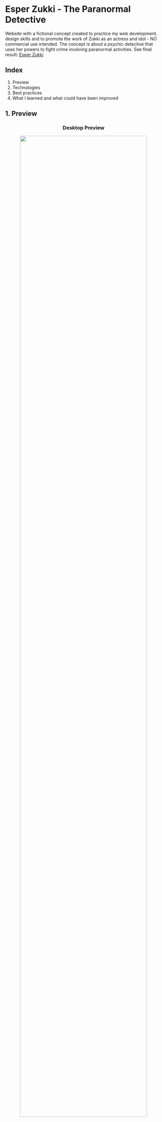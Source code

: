 # Esper Zukki - The Paranormal Detective

Website with a fictional concept created to practice my web development, design skills and to promote the work of Zukki as an actress and idol - NO commercial use intended. The concept is about a psychic detective that uses her powers to fight crime involving paranormal activities.
See final result: [Esper Zukki](https://ciel-almeida.github.io/esper-zukki/)

## Index

1. Preview
2. Technologies
3. Best practices
4. What I learned and what could have been improved

## 1. Preview

<h3 align="center">Desktop Preview</h3>
<p align="center">
    <img src="./images/preview/esper-zukki-desktop.gif" align-text="center" width="90%"/>
</p>

<h3 align="center">Mobile Preview</h3>
<p align="center">
    <img src="./images/preview/esper-zukki-mob.gif" align-text="center" width="40%"/>
</p>

## 2. Technologies

The technologies used were basically HTML5 and CSS3 with a lot of animations to give the effects in the hero section and in the fight effects.

- HTML5
- CSS3
- Javascript
- Form Submit (Service to Send Emails)

## 3. Best practices

For this project I used the css classes naming convention **B.E.M** witch consist of Block, Element and Modification.
I also tried my best to maintain the css code the most small possible using the principles of **DRY**. Besides that, the site is **totally responsive** and made with the concept of **mobile first** which in my opinion is the most efficient way of build a website.

## 4. What I have learned and what could have been done better

In this project I used figma to come with an inicial concept for the site and it was of great help. Besides of that I used the Form Submit wich was of great help to make the form work even on Github Pages.

For my next projects I want to make something more sophisticated and invest more in UI Design, for me that was something that coul have been better.
